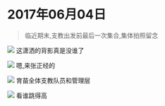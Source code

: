 <script src="../../../js/lazysize.min.js"></script>
<script src="../../../js/head.js"></script>
<link href="../../../css/style.css" rel="stylesheet" >

# 2017年06月04日
> 临近期末,支教出发前最后一次集合,集体拍照留念

![](https://yumiao-static.oss-cn-beijing.aliyuncs.com/image/2017/06/04/IMG_1.JPG?x-oss-process=style/small)
这潇洒的背影真是没谁了

![](https://yumiao-static.oss-cn-beijing.aliyuncs.com/image/2017/06/04/IMG_2.JPG?x-oss-process=style/small)
嗯,来张正经的

![](https://yumiao-static.oss-cn-beijing.aliyuncs.com/image/2017/06/04/IMG_3.JPG?x-oss-process=style/small)
育苗全体支教队员和管理层

![](https://yumiao-static.oss-cn-beijing.aliyuncs.com/image/2017/06/04/IMG_4.JPG?x-oss-process=style/small)
看谁跳得高

<script src="../../../js/x-oss-process.js"></script>